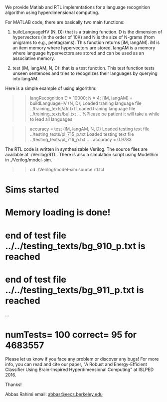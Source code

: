We provide Matlab and RTL implemntations for a language recognition algorithm using hyperdimensional computing. 

For MATLAB code, there are basically two main functions:

1. buildLanguageHV (N, D): that is a training function. 
D is the dimension of hypervectors (in the order of 10K) and N is the size of N-grams (from unigrams to e.g., pentagrams).
This function returns [iM, langAM]. iM is an item memory where hypervectors are stored. 
langAM is a memory where language hypervectors are stored and can be used as an associative memory.


2. test (iM, langAM, N, D): that is a test function.
This test function tests unseen sentences and tries to recognizes their languages by querying into langAM.
 
Here is a simple example of using algorithm:

>> langRecognition
>> D = 10000;
>> N = 4;
>> [iM, langAM] = buildLanguageHV (N, D);
Loaded traning language file ../training_texts/afr.txt
Loaded traning language file ../training_texts/bul.txt
... 
%Please be patient it will take a while to lead all languages

>> accuracy = test (iM, langAM, N, D)
Loaded testing text file ../testing_texts/pl_715_p.txt
Loaded testing text file ../testing_texts/pl_716_p.txt
....
accuracy =  0.9783


The RTL code is written in synthesizable Verilog. The source files are available at ./Verilog/RTL.
There is also a simulation script using ModelSim in ./Verilog/model-sim.

>> cd ./Verilog/model-sim
>> source rtl.tcl

# Sims started
# Memory loading is done!
# end of test file ../../testing_texts/bg_910_p.txt is reached
# end of test file ../../testing_texts/bg_911_p.txt is reached
...
# numTests=        100 correct=         95 for              4683557



Please let us know if you face any problem or discover any bugs!
For more info, you can read and cite our paper, "A Robust and Energy-Efficient Classifier Using Brain-Inspired Hyperdimensional Computing" at ISLPED 2016.

Thanks!

Abbas Rahimi
email: abbas@eecs.berkeley.edu